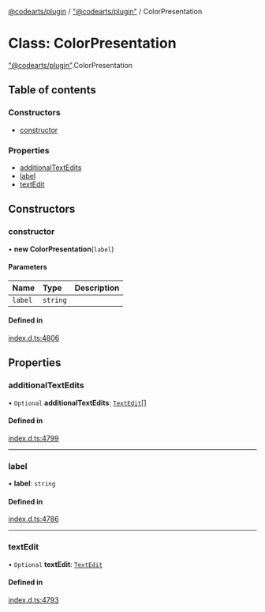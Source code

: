 [@codearts/plugin](../README.md) / ["@codearts/plugin"](../modules/_codearts_plugin_.md) / ColorPresentation

# Class: ColorPresentation

["@codearts/plugin"](../modules/_codearts_plugin_.md).ColorPresentation

## Table of contents

### Constructors

- [constructor](codearts_plugin_.ColorPresentation.md#constructor)

### Properties

- [additionalTextEdits](codearts_plugin_.ColorPresentation.md#additionaltextedits)
- [label](codearts_plugin_.ColorPresentation.md#label)
- [textEdit](codearts_plugin_.ColorPresentation.md#textedit)

## Constructors

### constructor

• **new ColorPresentation**(`label`)

#### Parameters

| Name | Type | Description |
| :------ | :------ | :------ |
| `label` | `string` |  |

#### Defined in

[index.d.ts:4806](https://github.com/huaweicloud/cloudide-plugin-api/blob/b58031b/index.d.ts#L4806)

## Properties

### additionalTextEdits

• `Optional` **additionalTextEdits**: [`TextEdit`](codearts_plugin_.TextEdit.md)[]

#### Defined in

[index.d.ts:4799](https://github.com/huaweicloud/cloudide-plugin-api/blob/b58031b/index.d.ts#L4799)

___

### label

• **label**: `string`

#### Defined in

[index.d.ts:4786](https://github.com/huaweicloud/cloudide-plugin-api/blob/b58031b/index.d.ts#L4786)

___

### textEdit

• `Optional` **textEdit**: [`TextEdit`](codearts_plugin_.TextEdit.md)

#### Defined in

[index.d.ts:4793](https://github.com/huaweicloud/cloudide-plugin-api/blob/b58031b/index.d.ts#L4793)
